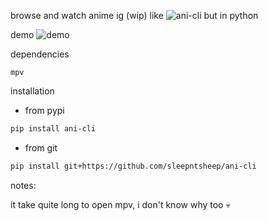 browse and watch anime ig (wip)
like ![ani-cli](https://github.com/pystardust/ani-cli) but in python

demo
![demo](demo.gif)

dependencies
```
mpv
```

installation

- from pypi
```bash
pip install ani-cli
```

- from git
```bash
pip install git+https://github.com/sleepntsheep/ani-cli
```

notes:

it take quite long to open mpv, i don't know why too :skull: